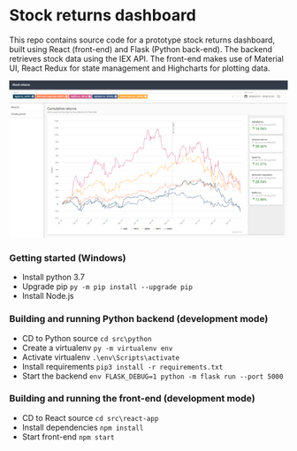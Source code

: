 # Stock returns dashboard

This repo contains source code for a prototype stock returns dashboard, built using React (front-end) and Flask (Python back-end). The backend retrieves stock data using the IEX API. The front-end makes use of Material UI, React Redux for state management and Highcharts for plotting data.

![Alt text](stock_returns_app.png?raw=true "Stock returns app screenshot")

### Getting started (Windows)

* Install python 3.7
* Upgrade pip ```py -m pip install --upgrade pip```
* Install Node.js 

### Building and running Python backend (development mode)

* CD to Python source ```cd src\python```
* Create a virtualenv ```py -m virtualenv env```
* Activate virtualenv ```.\env\Scripts\activate```
* Install requirements ```pip3 install -r requirements.txt```
* Start the backend ```env FLASK_DEBUG=1 python -m flask run --port 5000```

### Building and running the front-end (development mode)

* CD to React source ```cd src\react-app```
* Install dependencies ```npm install```
* Start front-end ```npm start```
